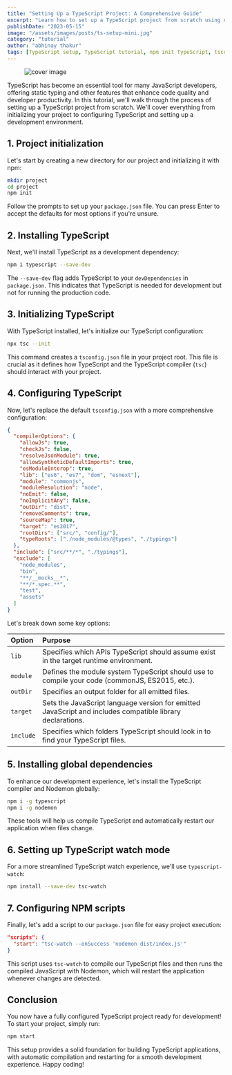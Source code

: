 ```yaml
---
title: "Setting Up a TypeScript Project: A Comprehensive Guide"
excerpt: "Learn how to set up a TypeScript project from scratch using npm and tsc-watch. This tutorial provides step-by-step instructions to help you get started with TypeScript development."
publishDate: "2023-05-15"
image: "/assets/images/posts/ts-setup-mini.jpg"
category: "tutorial"
author: "abhinay thakur"
tags: [TypeScript setup, TypeScript tutorial, npm init TypeScript, tsconfig.json, TypeScript project configuration, TypeScript development environment, TypeScript best practices, TypeScript for beginners, TypeScript workflow, TypeScript compile options]
---
```

  
<figure class="text-center text-xs -mx-32">
  <img src="/assets/images/posts/ts-setup.jpg" alt="cover image" />
</figure>


<p class="first-letter:text-5xl first-letter:font-medium">
TypeScript has become an essential tool for many JavaScript developers, offering static typing and other features that enhance code quality and developer productivity. In this tutorial, we'll walk through the process of setting up a TypeScript project from scratch. We'll cover everything from initializing your project to configuring TypeScript and setting up a development environment.
</p>

## 1. Project initialization

Let's start by creating a new directory for our project and initializing it with npm:

```bash
mkdir project
cd project
npm init
```

Follow the prompts to set up your `package.json` file. You can press Enter to accept the defaults for most options if you're unsure.

## 2. Installing TypeScript

Next, we'll install TypeScript as a development dependency:

```bash
npm i typescript --save-dev
```

The `--save-dev` flag adds TypeScript to your `devDependencies` in `package.json`. This indicates that TypeScript is needed for development but not for running the production code.

## 3. Initializing TypeScript

With TypeScript installed, let's initialize our TypeScript configuration:

```bash
npx tsc --init
```

This command creates a `tsconfig.json` file in your project root. This file is crucial as it defines how TypeScript and the TypeScript compiler (`tsc`) should interact with your project.

## 4. Configuring TypeScript

Now, let's replace the default `tsconfig.json` with a more comprehensive configuration:

```json
{
  "compilerOptions": {
    "allowJs": true,
    "checkJs": false,
    "resolveJsonModule": true,
    "allowSyntheticDefaultImports": true,
    "esModuleInterop": true,
    "lib": ["es6", "es7", "dom", "esnext"],
    "module": "commonjs",
    "moduleResolution": "node",
    "noEmit": false,
    "noImplicitAny": false,
    "outDir": "dist",
    "removeComments": true,
    "sourceMap": true,
    "target": "es2017",
    "rootDirs": ["src/", "config/"],
    "typeRoots": ["./node_modules/@types", "./typings"]
  },
  "include": ["src/**/*", "./typings"],
  "exclude": [
    "node_modules",
    "bin",
    "**/__mocks__*",
    "**/*.spec.**",
    "test",
    "assets"
  ]
}
```

Let's break down some key options:

| Option | Purpose |
|:--------|:---------|
| `lib` | Specifies which APIs TypeScript should assume exist in the target runtime environment. |
| `module` | Defines the module system TypeScript should use to compile your code (commonJS, ES2015, etc.). |
| `outDir` | Specifies an output folder for all emitted files. |
| `target` | Sets the JavaScript language version for emitted JavaScript and includes compatible library declarations. |
| `include` | Specifies which folders TypeScript should look in to find your TypeScript files. |

## 5. Installing global dependencies

To enhance our development experience, let's install the TypeScript compiler and Nodemon globally:

```bash
npm i -g typescript
npm i -g nodemon
```

These tools will help us compile TypeScript and automatically restart our application when files change.

## 6. Setting up TypeScript watch mode

For a more streamlined TypeScript watch experience, we'll use `typescript-watch`:

```bash
npm install --save-dev tsc-watch
```

## 7. Configuring NPM scripts

Finally, let's add a script to our `package.json` file for easy project execution:

```json
"scripts": {
  "start": "tsc-watch --onSuccess 'nodemon dist/index.js'"
}
```

This script uses `tsc-watch` to compile our TypeScript files and then runs the compiled JavaScript with Nodemon, which will restart the application whenever changes are detected.

## Conclusion

You now have a fully configured TypeScript project ready for development! To start your project, simply run:

```bash
npm start
```

This setup provides a solid foundation for building TypeScript applications, with automatic compilation and restarting for a smooth development experience. Happy coding!